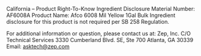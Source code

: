  
 
 
California – Product Right-To-Know Ingredient Disclosure 
Material Number: AF6008A 
Product Name: Afco 6008 Mil Yellow 1Gal Bulk 
Ingredient disclosure for this product is not required per SB 258 Regulation. 
 
For additional information or question, please contact us at: 
Zep, Inc. 
C/O Technical Services 
3330 Cumberland Blvd. SE, Ste 700 
Atlanta, GA 30339 
Email: asktech@zep.com 
 
 
 
 
